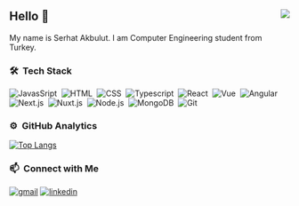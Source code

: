 ## Hello 👋 <img align="right" src="https://komarev.com/ghpvc/?username=akbulutserhat&color=51c2d5">
My name is Serhat Akbulut. I am Computer Engineering student from Turkey.

### 🛠 &nbsp;Tech Stack
![JavasSript](https://img.shields.io/badge/-JavaScript-141a20?style=flat&logo=Javascript&logoColor=FCDC00)&nbsp;
![HTML](https://img.shields.io/badge/-HTML-141a20?style=flat&logo=HTML5)&nbsp;
![CSS](https://img.shields.io/badge/-CSS-141a20?style=flat&logo=CSS3&logoColor=1572B6)&nbsp;
![Typescript](https://img.shields.io/badge/-TypeScript-141a20?style=flat&logo=Typescript&logoColor=3178C6)&nbsp;
![React](https://img.shields.io/badge/-React-141a20?style=flat&logo=react&logoColor=61DAFB)&nbsp;
![Vue](https://img.shields.io/badge/-Vue-141a20?style=flat&logo=vue&logoColor=61DAFB)&nbsp;
![Angular](https://img.shields.io/badge/-Angular-141a20?style=flat&logo=angular&logoColor=61DAFB)&nbsp;
![Next.js](https://img.shields.io/badge/-Next.js-141a20?style=flat&logo=next.js&logoColor=ffffff)&nbsp;
![Nuxt.js](https://img.shields.io/badge/-Nuxt.js-141a20?style=flat&logo=nuxt.js&logoColor=ffffff)&nbsp;
![Node.js](https://img.shields.io/badge/-Node.js-141a20?style=flat&logo=Node.js&logoColor=75AC63)&nbsp;
![MongoDB](https://img.shields.io/badge/-MongoDB-141a20?style=flat&logo=Mongodb&logoColor=75AC63)&nbsp;
![Git](https://img.shields.io/badge/-Git-141a20?style=flat&logo=git)&nbsp;


### ⚙️ &nbsp;GitHub Analytics
[![Top Langs](https://github-readme-stats.vercel.app/api/top-langs/?username=akbulutserhat&layout=compact&theme=radical)](https://github.com/akbulutserhat/github-readme-stats)

### 📫 &nbsp;Connect with Me
[![gmail](https://img.shields.io/badge/-serhatakbulut03@gmail.com-D14836?style=flat&logo=Gmail&logoColor=white)](mailto:serhatakbulut03@gmail.com)
[![linkedin](https://img.shields.io/badge/-serhatakbulut-0A66C2?style=flat&logo=linkedin&logoColor=white)](https://www.linkedin.com/in/serhat-akbulut/)
